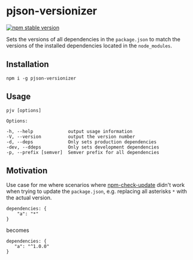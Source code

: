 # pjson-versionizer

[![npm stable version](https://img.shields.io/npm/v/pjson-versionizer.svg)](https://npmjs.org/package/pjson-versionizer) 

Sets the versions of all dependencies in the `package.json` to match the versions of the installed dependencies located in the `node_modules`.

## Installation

`npm i -g pjson-versionizer`

## Usage

    pjv [options]

    Options:

    -h, --help             output usage information
    -V, --version          output the version number
    -d, --deps             Only sets production dependencies
    -dev, --ddeps          Only sets development dependencies
    -p, --prefix [semver]  Semver prefix for all dependencies

## Motivation

Use case for me where scenarios where [npm-check-update](https://github.com/tjunnone/npm-check-updates) didn't work when trying to update the `package.json`, e.g. replacing all asterisks `*` with the actual version.

    dependencies: {
        "a": "*"
    }

becomes

    dependencies: {
       "a": "^1.0.0"
    }

